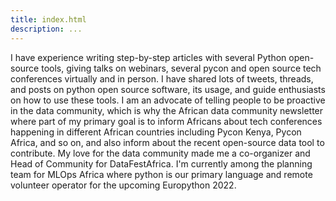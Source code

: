 ```yaml
---
title: index.html
description: ...
---
```


I have experience writing step\-by\-step articles with several Python open\-source tools, giving talks on webinars, several pycon and open source tech conferences virtually and in person. I have shared lots of tweets, threads, and posts on python open source software, its usage, and guide enthusiasts on how to use these tools. I am an advocate of telling people to be proactive in the data community, which is why the African data community newsletter where part of my primary goal is to inform Africans about tech conferences happening in different African countries including Pycon Kenya, Pycon Africa, and so on, and also inform about the recent open\-source data tool to contribute. My love for the data community made me a co\-organizer and Head of Community for DataFestAfrica. I'm currently among the planning team for MLOps Africa where python is our primary language and remote volunteer operator for the upcoming Europython 2022\.


